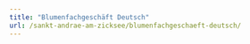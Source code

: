 ```yaml
---
title: "Blumenfachgeschäft Deutsch"
url: /sankt-andrae-am-zicksee/blumenfachgeschaeft-deutsch/
---
```

